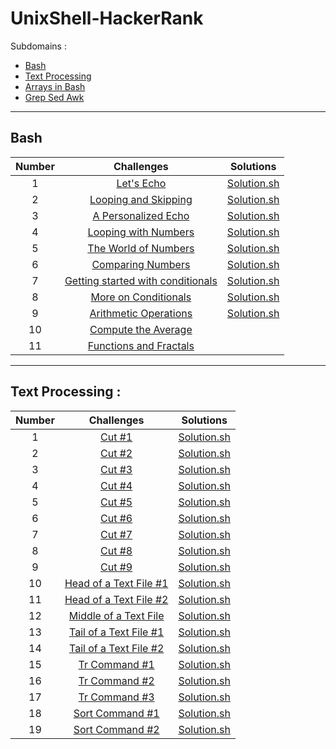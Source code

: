 # UnixShell-HackerRank

Subdomains :
- [Bash](https://www.hackerrank.com/domains/shell?filters%5Bsubdomains%5D%5B%5D=bash)
- [Text Processing](https://www.hackerrank.com/domains/shell?filters%5Bsubdomains%5D%5B%5D=textpro)
- [Arrays in Bash](https://www.hackerrank.com/domains/shell?filters%5Bsubdomains%5D%5B%5D=arrays-in-bash)
- [Grep Sed Awk](https://www.hackerrank.com/domains/shell?filters%5Bsubdomains%5D%5B%5D=grep-sed-awk)

---

## Bash
| Number |                                                                       Challenges                                                                        |                       Solutions                       |
| :----: | :-----------------------------------------------------------------------------------------------------------------------------------------------------: | :---------------------------------------------------: |
|   1    |                         [Let's Echo](https://www.hackerrank.com/challenges/bash-tutorials-lets-echo/problem?isFullScreen=true)                          |          [Solution.sh](./Bash/lets_echo.sh)           |
|   2    |              [Looping and Skipping](https://www.hackerrank.com/challenges/bash-tutorials---looping-and-skipping/problem?isFullScreen=true)              |     [Solution.sh](./Bash/looping_and_skipping.sh)     |
|   3    |               [A Personalized Echo](https://www.hackerrank.com/challenges/bash-tutorials---a-personalized-echo/problem?isFullScreen=true)               |      [Solution.sh](./Bash/personalized_echo.sh)       |
|   4    |              [Looping with Numbers](https://www.hackerrank.com/challenges/bash-tutorials---looping-with-numbers/problem?isFullScreen=true)              |     [Solution.sh](./Bash/looping_with_numbers.sh)     |
|   5    |              [The World of Numbers](https://www.hackerrank.com/challenges/bash-tutorials---the-world-of-numbers/problem?isFullScreen=true)              |       [Solution.sh](./Bash/world_of_numbers.sh)       |
|   6    |                 [Comparing Numbers](https://www.hackerrank.com/challenges/bash-tutorials---comparing-numbers/problem?isFullScreen=true)                 |      [Solution.sh](./Bash/comparing_numbers.sh)       |
|   7    | [Getting started with conditionals](https://www.hackerrank.com/challenges/bash-tutorials---getting-started-with-conditionals/problem?isFullScreen=true) | [Solution.sh](./Bash/getting_started_conditionals.sh) |
|   8    |              [More on Conditionals](https://www.hackerrank.com/challenges/bash-tutorials---more-on-conditionals/problem?isFullScreen=true)              |     [Solution.sh](./Bash/more_on_conditionals.sh)     |
|   9    |             [Arithmetic Operations](https://www.hackerrank.com/challenges/bash-tutorials---arithmetic-operations/problem?isFullScreen=true)             |    [Solution.sh](./Bash/operation_arithmetique.sh)    |
|   10   |               [Compute the Average](https://www.hackerrank.com/challenges/bash-tutorials---compute-the-average/problem?isFullScreen=true)               |                         []()                          |
|   11   |                       [Functions and Fractals](https://www.hackerrank.com/challenges/fractal-trees-all/problem?isFullScreen=true)                       |                         []()                          |

---

## Text Processing :
| Number |                                                                  Challenges                                                                   |                        Solutions                        |
| :----: | :-------------------------------------------------------------------------------------------------------------------------------------------: | :-----------------------------------------------------: |
|   1    |                        [Cut #1](https://www.hackerrank.com/challenges/text-processing-cut-1/problem?isFullScreen=true)                        |        [Solution.sh](./Text_processing/cut1.sh)         |
|   2    |                        [Cut #2](https://www.hackerrank.com/challenges/text-processing-cut-2/problem?isFullScreen=true)                        |        [Solution.sh](./Text_processing/cut2.sh)         |
|   3    |                        [Cut #3](https://www.hackerrank.com/challenges/text-processing-cut-3/problem?isFullScreen=true)                        |        [Solution.sh](./Text_processing/cut3.sh)         |
|   4    |                        [Cut #4](https://www.hackerrank.com/challenges/text-processing-cut-4/problem?isFullScreen=true)                        |        [Solution.sh](./Text_processing/cut4.sh)         |
|   5    |                        [Cut #5](https://www.hackerrank.com/challenges/text-processing-cut-5/problem?isFullScreen=true)                        |        [Solution.sh](./Text_processing/cut5.sh)         |
|   6    |                        [Cut #6](https://www.hackerrank.com/challenges/text-processing-cut-6/problem?isFullScreen=true)                        |        [Solution.sh](./Text_processing/cut6.sh)         |
|   7    |                        [Cut #7](https://www.hackerrank.com/challenges/text-processing-cut-7/problem?isFullScreen=true)                        |        [Solution.sh](./Text_processing/cut7.sh)         |
|   8    |                        [Cut #8](https://www.hackerrank.com/challenges/text-processing-cut-8/problem?isFullScreen=true)                        |        [Solution.sh](./Text_processing/cut8.sh)         |
|   9    |                        [Cut #9](https://www.hackerrank.com/challenges/text-processing-cut-9/problem?isFullScreen=true)                        |        [Solution.sh](./Text_processing/cut9.sh)         |
|   10   |               [Head of a Text File #1](https://www.hackerrank.com/challenges/text-processing-head-1/problem?isFullScreen=true)                |  [Solution.sh](./Text_processing/head_text_files1.sh)   |
|   11   |               [Head of a Text File #2](https://www.hackerrank.com/challenges/text-processing-head-2/problem?isFullScreen=true)                |  [Solution.sh](./Text_processing/head_text_files2.sh)   |
|   12   | [Middle of a Text File](https://www.hackerrank.com/challenges/text-processing-in-linux---the-middle-of-a-text-file/problem?isFullScreen=true) |  [Solution.sh](./Text_processing/middle_text_file.sh)   |
|   13   |               [Tail of a Text File #1](https://www.hackerrank.com/challenges/text-processing-tail-1/problem?isFullScreen=true)                | [Solution.sh](./Text_processing/tail_of_text_file_1.sh) |
|   14   |               [Tail of a Text File #2](https://www.hackerrank.com/challenges/text-processing-tail-2/problem?isFullScreen=true)                | [Solution.sh](./Text_processing/tail_of_text_file_2.sh) |
|   15   |                     [Tr Command #1](https://www.hackerrank.com/challenges/text-processing-tr-1/problem?isFullScreen=true)                     |        [Solution.sh](./Text_processing/tr_1.sh)         |
|   16   |                     [Tr Command #2](https://www.hackerrank.com/challenges/text-processing-tr-2/problem?isFullScreen=true)                     |        [Solution.sh](./Text_processing/tr_2.sh)         |
|   17   |                     [Tr Command #3](https://www.hackerrank.com/challenges/text-processing-tr-3/problem?isFullScreen=true)                     |        [Solution.sh](./Text_processing/tr_3.sh)         |
|   18   |                   [Sort Command #1](https://www.hackerrank.com/challenges/text-processing-sort-1/problem?isFullScreen=true)                   |       [Solution.sh](./Text_processing/sort_1.sh)        |
|   19   |                   [Sort Command #2](https://www.hackerrank.com/challenges/text-processing-sort-2/problem?isFullScreen=true)                   |       [Solution.sh](./Text_processing/sort_2.sh)        |